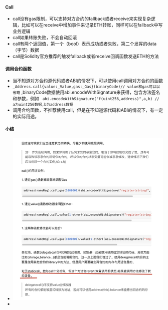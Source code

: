 #### Call

- call没有gas限制，可以支持对方合约的fallback或者receive来实现复杂逻辑，比如可以在receive中增加事件来记录ETH转账，同样可以在fallback中写业务逻辑
- call如果转账失败，不会自动回滚
- call有两个返回值，第一个（bool）表示成功或者失败，第二个发挥的data（字节）数据
- call是Solidity官方推荐的触发fallback或者receive回调函数发送ETH的方法

#### 调用合约函数

- 当不知道对方合约源代码或者ABI的情况下，可以使用call调用对方合约的函数
- ```_Address.call{value:_Value,gas:_Gas}(binaryCode)// value和gas可以以省略```
  ,binaryCode数据使用abi.encodeWithSignature来获得，包含方法签名和参数，例如 ``` abi.encodeWithSignature("f(uint256,address)",a,b) // a为uint256数据,b为address数据```
- 调用合约函数，不推荐使用call，但是在不知道源代码和ABI的情况下，有一定的实际用途。

#### 小结

- ![call_delegatecall_staticcall.jpg](..%2Fstatic%2Fcall_delegatecall_staticcall.jpg)
- 